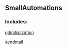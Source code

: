 ## SmallAutomations

### Includes:

[gitinitialization](https://github.com/Marshy2006/SmallAutomations/tree/main/gitinitialization)

[sendmail](https://github.com/Marshy2006/SmallAutomations/tree/main/sendmail)

